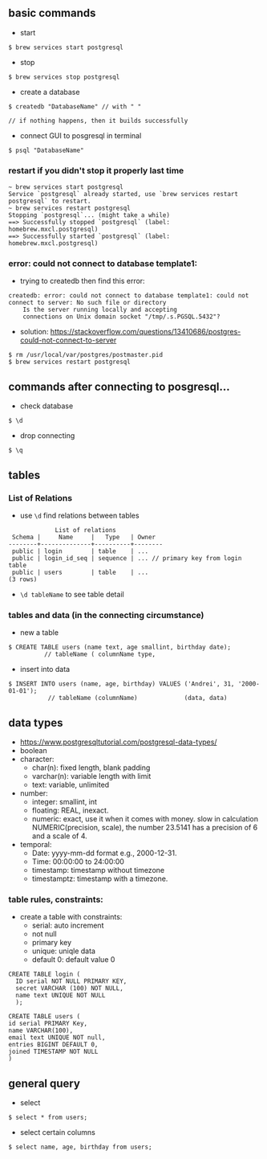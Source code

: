## basic commands
- start
```
$ brew services start postgresql
```
- stop
```
$ brew services stop postgresql
```
- create a database
```
$ createdb "DatabaseName" // with " "

// if nothing happens, then it builds successfully
```

- connect GUI to posgresql in terminal
```
$ psql "DatabaseName"
```

### restart if you didn't stop it properly last time
```
~ brew services start postgresql
Service `postgresql` already started, use `brew services restart postgresql` to restart.
~ brew services restart postgresql
Stopping `postgresql`... (might take a while)
==> Successfully stopped `postgresql` (label: homebrew.mxcl.postgresql)
==> Successfully started `postgresql` (label: homebrew.mxcl.postgresql)
```

### error: could not connect to database template1:
- trying to createdb then find this error:
```
createdb: error: could not connect to database template1: could not connect to server: No such file or directory
	Is the server running locally and accepting
	connections on Unix domain socket "/tmp/.s.PGSQL.5432"?
```
- solution: https://stackoverflow.com/questions/13410686/postgres-could-not-connect-to-server
```
$ rm /usr/local/var/postgres/postmaster.pid
$ brew services restart postgresql
```

## commands after connecting to posgresql...

- check database
```
$ \d
```
- drop connecting
```
$ \q
```

## tables
### List of Relations
- use ```\d``` find relations between tables
```
             List of relations
 Schema |     Name     |   Type   | Owner  
--------+--------------+----------+--------
 public | login        | table    | ...
 public | login_id_seq | sequence | ... // primary key from login table
 public | users        | table    | ...
(3 rows)

```
- ```\d tableName``` to see table detail

### tables and data (in the connecting circumstance)
- new a table
```
$ CREATE TABLE users (name text, age smallint, birthday date); 
          // tableName ( columnName type,
```
- insert into data
```
$ INSERT INTO users (name, age, birthday) VALUES ('Andrei', 31, '2000-01-01');
           // tableName (columnName)             (data, data)
```

## data types
- https://www.postgresqltutorial.com/postgresql-data-types/
- boolean
- character:
  - char(n): fixed length, blank padding
  - varchar(n): variable length with limit
  - text: variable, unlimited
- number:
  - integer: smallint, int
  - floating: REAL, inexact.
  - numeric: exact, use it when it comes with money. slow in calculation
		NUMERIC(precision, scale), the number 23.5141 has a precision of 6 and a scale of 4. 
- temporal:
  - Date: yyyy-mm-dd format e.g., 2000-12-31. 
  - Time: 00:00:00 to 24:00:00
  - timestamp: timestamp without timezone
  - timestamptz: timestamp with a timezone.

### table rules, constraints:
- create a table with constraints:
  - serial: auto increment
  - not null
  - primary key
  - unique: uniqle data
  - default 0: default value 0
```
CREATE TABLE login (
  ID serial NOT NULL PRIMARY KEY,
  secret VARCHAR (100) NOT NULL,
  name text UNIQUE NOT NULL
  );
```
```
CREATE TABLE users (
id serial PRIMARY Key,
name VARCHAR(100),
email text UNIQUE NOT null, 
entries BIGINT DEFAULT 0,
joined TIMESTAMP NOT NULL
)
```

## general query
- select 
```
$ select * from users;
```
- select certain columns
```
$ select name, age, birthday from users;
```


